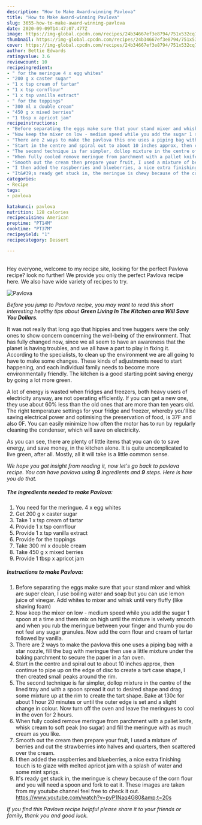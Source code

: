 ```yaml
---
description: "How to Make Award-winning Pavlova"
title: "How to Make Award-winning Pavlova"
slug: 3655-how-to-make-award-winning-pavlova
date: 2020-09-09T14:47:07.477Z
image: https://img-global.cpcdn.com/recipes/24b34667ef3e8794/751x532cq70/pavlova-recipe-main-photo.jpg
thumbnail: https://img-global.cpcdn.com/recipes/24b34667ef3e8794/751x532cq70/pavlova-recipe-main-photo.jpg
cover: https://img-global.cpcdn.com/recipes/24b34667ef3e8794/751x532cq70/pavlova-recipe-main-photo.jpg
author: Bettie Edwards
ratingvalue: 3.6
reviewcount: 10
recipeingredient:
- " for the meringue 4 x egg whites"
- "200 g x caster sugar"
- "1 x tsp cream of tartar"
- "1 x tsp cornflour"
- "1 x tsp vanilla extract"
- " for the toppings"
- "300 ml x double cream"
- "450 g x mixed berries"
- "1 tbsp x apricot jam"
recipeinstructions:
- "Before separating the eggs make sure that your stand mixer and whisk are super clean, I use boiling water and soap but you can use lemon juice of vinegar. Add whites to mixer and whisk until very fluffy (like shaving foam)"
- "Now keep the mixer on low - medium speed while you add the sugar 1 spoon at a time and them mix on high until the mixture is velvety smooth and when you rub the meringue between your finger and thumb you do not feel any sugar granules. Now add the corn flour and cream of tartar followed by vanilla."
- "There are 2 ways to make the pavlova this one uses a piping bag with a star nozzle, fill the bag with meringue then use a little mixture under the baking parchment to secure the paper in a fan oven."
- "Start in the centre and spiral out to about 10 inches approx, then continue to pipe up on the edge of disc to create a tart case shape, I then created small peaks around the rim."
- "The second technique is far simpler, dollop mixture in the centre of the lined tray and with a spoon spread it out to desired shape and drag some mixture up at the rim to create the tart shape. Bake at 130c for about 1 hour 20 minutes or until the outer edge is set and a slight change in colour. Now turn off the oven and leave the meringues to cool in the oven for 2 hours."
- "When fully cooled remove meringue from parchment with a pallet knife, whisk cream to soft peak (no sugar) and fill the meringue with as much cream as you like."
- "Smooth out the cream then prepare your fruit, I used a mixture of berries and cut the strawberries into halves and quarters, then scattered over the cream."
- "I then added the raspberries and blueberries, a nice extra finishing touch is to glaze with melted apricot jam with a splash of water and some mint sprigs."
- "It&#39;s ready get stuck in, the meringue is chewy because of the corn flour and you will need a spoon and fork to eat it. These images are taken from my youtube channel feel free to check it out. https://www.youtube.com/watch?v=pyP1Naq4G80&amp;t=20s"
categories:
- Recipe
tags:
- pavlova

katakunci: pavlova 
nutrition: 128 calories
recipecuisine: American
preptime: "PT14M"
cooktime: "PT37M"
recipeyield: "1"
recipecategory: Dessert

---
```

<br>
Hey everyone, welcome to my recipe site, looking for the perfect Pavlova recipe? look no further! We provide you only the perfect Pavlova recipe here. We also have wide variety of recipes to try.
<br>


![Pavlova](https://img-global.cpcdn.com/recipes/24b34667ef3e8794/751x532cq70/pavlova-recipe-main-photo.jpg)

<i>Before you jump to Pavlova recipe, you may want to read this short interesting healthy tips about 
<strong>Green Living In The Kitchen area Will Save You Dollars</strong>.</i>
</br>

It was not really that long ago that hippies and tree huggers were the only ones to show concern concerning the well-being of the environment. That has fully changed now, since we all seem to have an awareness that the planet is having troubles, and we all have a part to play in fixing it. According to the specialists, to clean up the environment we are all going to have to make some changes. These kinds of adjustments need to start happening, and each individual family needs to become more environmentally friendly. The kitchen is a good starting point saving energy by going a lot more green.

A lot of energy is wasted when fridges and freezers, both heavy users of electricity anyway, are not operating efficiently. If you can get a new one, they use about 60% less than the old ones that are more than ten years old. The right temperature settings for your fridge and freezer, whereby you'll be saving electrical power and optimising the preservation of food, is 37F and also 0F. You can easily minimize how often the motor has to run by regularly cleaning the condenser, which will save on electricity.

As you can see, there are plenty of little items that you can do to save energy, and save money, in the kitchen alone. It is quite uncomplicated to live green, after all. Mostly, all it will take is a little common sense.


<i>We hope you got insight from reading it, now let's go back to pavlova recipe. You can have pavlova using <strong>9</strong> ingredients and <strong>9</strong> steps. Here is how you do that.
</i>

##### The ingredients needed to make Pavlova:

1. You need  for the meringue. 4 x egg whites
1. Get 200 g x caster sugar
1. Take 1 x tsp cream of tartar
1. Provide 1 x tsp cornflour
1. Provide 1 x tsp vanilla extract
1. Provide  for the toppings
1. Take 300 ml x double cream
1. Take 450 g x mixed berries
1. Provide 1 tbsp x apricot jam


##### Instructions to make Pavlova:

1. Before separating the eggs make sure that your stand mixer and whisk are super clean, I use boiling water and soap but you can use lemon juice of vinegar. Add whites to mixer and whisk until very fluffy (like shaving foam)
1. Now keep the mixer on low - medium speed while you add the sugar 1 spoon at a time and them mix on high until the mixture is velvety smooth and when you rub the meringue between your finger and thumb you do not feel any sugar granules. Now add the corn flour and cream of tartar followed by vanilla.
1. There are 2 ways to make the pavlova this one uses a piping bag with a star nozzle, fill the bag with meringue then use a little mixture under the baking parchment to secure the paper in a fan oven.
1. Start in the centre and spiral out to about 10 inches approx, then continue to pipe up on the edge of disc to create a tart case shape, I then created small peaks around the rim.
1. The second technique is far simpler, dollop mixture in the centre of the lined tray and with a spoon spread it out to desired shape and drag some mixture up at the rim to create the tart shape. Bake at 130c for about 1 hour 20 minutes or until the outer edge is set and a slight change in colour. Now turn off the oven and leave the meringues to cool in the oven for 2 hours.
1. When fully cooled remove meringue from parchment with a pallet knife, whisk cream to soft peak (no sugar) and fill the meringue with as much cream as you like.
1. Smooth out the cream then prepare your fruit, I used a mixture of berries and cut the strawberries into halves and quarters, then scattered over the cream.
1. I then added the raspberries and blueberries, a nice extra finishing touch is to glaze with melted apricot jam with a splash of water and some mint sprigs.
1. It&#39;s ready get stuck in, the meringue is chewy because of the corn flour and you will need a spoon and fork to eat it. These images are taken from my youtube channel feel free to check it out. https://www.youtube.com/watch?v=pyP1Naq4G80&amp;t=20s


<i>If you find this Pavlova recipe helpful please share it to your friends or family, thank you and good luck.</i>
